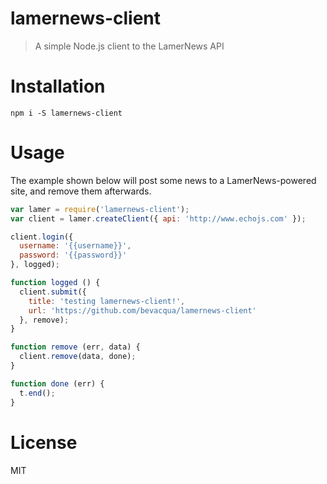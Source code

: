 # lamernews-client

> A simple Node.js client to the LamerNews API

# Installation

```shell
npm i -S lamernews-client
```

# Usage

The example shown below will post some news to a LamerNews-powered site, and remove them afterwards.

```js
var lamer = require('lamernews-client');
var client = lamer.createClient({ api: 'http://www.echojs.com' });

client.login({
  username: '{{username}}',
  password: '{{password}}'
}, logged);

function logged () {
  client.submit({
    title: 'testing lamernews-client!',
    url: 'https://github.com/bevacqua/lamernews-client'
  }, remove);
}

function remove (err, data) {
  client.remove(data, done);
}

function done (err) {
  t.end();
}
```

# License

MIT
